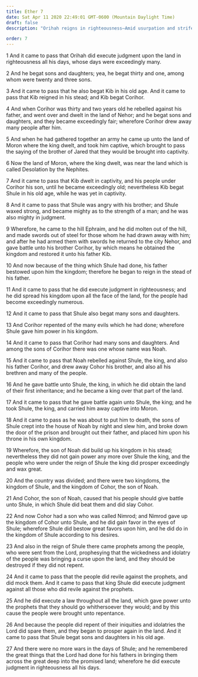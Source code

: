 ```yaml
---
title: Ether 7
date: Sat Apr 11 2020 22:49:01 GMT-0600 (Mountain Daylight Time)
draft: false
description: "Orihah reigns in righteousness—Amid usurpation and strife, the rival kingdoms of Shule and Cohor are set up—Prophets condemn the wickedness and idolatry of the people, who then repent."

order: 7
---
```

    
1 And it came to pass that Orihah did execute judgment upon the land in righteousness all his days, whose days were exceedingly many.

2 And he begat sons and daughters; yea, he begat thirty and one, among whom were twenty and three sons.

3 And it came to pass that he also begat Kib in his old age. And it came to pass that Kib reigned in his stead; and Kib begat Corihor.

4 And when Corihor was thirty and two years old he rebelled against his father, and went over and dwelt in the land of Nehor; and he begat sons and daughters, and they became exceedingly fair; wherefore Corihor drew away many people after him.

5 And when he had gathered together an army he came up unto the land of Moron where the king dwelt, and took him captive, which brought to pass the saying of the brother of Jared that they would be brought into captivity.

6 Now the land of Moron, where the king dwelt, was near the land which is called Desolation by the Nephites.

7 And it came to pass that Kib dwelt in captivity, and his people under Corihor his son, until he became exceedingly old; nevertheless Kib begat Shule in his old age, while he was yet in captivity.

8 And it came to pass that Shule was angry with his brother; and Shule waxed strong, and became mighty as to the strength of a man; and he was also mighty in judgment.

9 Wherefore, he came to the hill Ephraim, and he did molten out of the hill, and made swords out of steel for those whom he had drawn away with him; and after he had armed them with swords he returned to the city Nehor, and gave battle unto his brother Corihor, by which means he obtained the kingdom and restored it unto his father Kib.

10 And now because of the thing which Shule had done, his father bestowed upon him the kingdom; therefore he began to reign in the stead of his father.

11 And it came to pass that he did execute judgment in righteousness; and he did spread his kingdom upon all the face of the land, for the people had become exceedingly numerous.

12 And it came to pass that Shule also begat many sons and daughters.

13 And Corihor repented of the many evils which he had done; wherefore Shule gave him power in his kingdom.

14 And it came to pass that Corihor had many sons and daughters. And among the sons of Corihor there was one whose name was Noah.

15 And it came to pass that Noah rebelled against Shule, the king, and also his father Corihor, and drew away Cohor his brother, and also all his brethren and many of the people.

16 And he gave battle unto Shule, the king, in which he did obtain the land of their first inheritance; and he became a king over that part of the land.

17 And it came to pass that he gave battle again unto Shule, the king; and he took Shule, the king, and carried him away captive into Moron.

18 And it came to pass as he was about to put him to death, the sons of Shule crept into the house of Noah by night and slew him, and broke down the door of the prison and brought out their father, and placed him upon his throne in his own kingdom.

19 Wherefore, the son of Noah did build up his kingdom in his stead; nevertheless they did not gain power any more over Shule the king, and the people who were under the reign of Shule the king did prosper exceedingly and wax great.

20 And the country was divided; and there were two kingdoms, the kingdom of Shule, and the kingdom of Cohor, the son of Noah.

21 And Cohor, the son of Noah, caused that his people should give battle unto Shule, in which Shule did beat them and did slay Cohor.

22 And now Cohor had a son who was called Nimrod; and Nimrod gave up the kingdom of Cohor unto Shule, and he did gain favor in the eyes of Shule; wherefore Shule did bestow great favors upon him, and he did do in the kingdom of Shule according to his desires.

23 And also in the reign of Shule there came prophets among the people, who were sent from the Lord, prophesying that the wickedness and idolatry of the people was bringing a curse upon the land, and they should be destroyed if they did not repent.

24 And it came to pass that the people did revile against the prophets, and did mock them. And it came to pass that king Shule did execute judgment against all those who did revile against the prophets.

25 And he did execute a law throughout all the land, which gave power unto the prophets that they should go whithersoever they would; and by this cause the people were brought unto repentance.

26 And because the people did repent of their iniquities and idolatries the Lord did spare them, and they began to prosper again in the land. And it came to pass that Shule begat sons and daughters in his old age.

27 And there were no more wars in the days of Shule; and he remembered the great things that the Lord had done for his fathers in bringing them across the great deep into the promised land; wherefore he did execute judgment in righteousness all his days.
